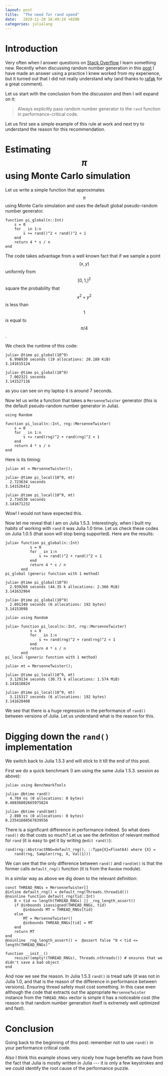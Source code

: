```yaml
---
layout: post
title:  "The need for rand speed"
date:   2020-11-20 16:49:19 +0200
categories: julialang
---
```


# Introduction

Very often when I answer questions on [Stack Overflow][so] I learn something
new. Recently when discussing random number generation in this [post][post]
I have made an answer using a practice I knew worked from my experience,
but it turned out that I did not really understand why (and thanks to
[rafak][rafak] for a great comment).

Let us start with the conclusion from the discussion and then I will expand on it:

> Always explicitly pass random number generator to the `rand` function in
performance-critical code.

Let us first see a simple example of this rule at work and next try to
understand the reason for this recommendation.

# Estimating $$\pi$$ using Monte Carlo simulation

Let us write a simple function that approximates $$\pi$$ using Monte Carlo
simulation and uses the default global pseudo-random number generator.

```
function pi_global(n::Int)
    s = 0
    for _ in 1:n
        s += rand()^2 + rand()^2 < 1
    end
    return 4 * s / n
end
```

The code takes advantage from a well known fact that if we sample a point
$$(x,y)$$ uniformly from $$[0,1,]^2$$ square the probability that $$x^2+y^2$$ is
less than $$1$$ is equal to $$\pi/4$$.

We check the runtime of this code:

```
julia> @time pi_global(10^9)
  6.998930 seconds (19 allocations: 20.188 KiB)
3.141615124

julia> @time pi_global(10^9)
  7.002321 seconds
3.141527116
```

as you can see on my laptop it is around 7 seconds.

Now let us write a function that takes a `MersenneTwister`
generator (this is the default pseudo-random number generator in Julia).

```
using Random

function pi_local(n::Int, rng::MersenneTwister)
    s = 0
    for _ in 1:n
        s += rand(rng)^2 + rand(rng)^2 < 1
    end
    return 4 * s / n
end
```

Here is its timing:

```
julia> mt = MersenneTwister();

julia> @time pi_local(10^9, mt)
  2.723634 seconds
3.141526412

julia> @time pi_local(10^9, mt)
  2.734530 seconds
3.141671232
```

Wow! I would not have expected this.

Now let me reveal that I am on Julia 1.5.3. Interestingly, when I built my
habits of working with `rand` it was Julia 1.0 time. Let us check these codes on
Julia 1.0.5 (that soon will stop being supported). Here are the results:

```
julia> function pi_global(n::Int)
           s = 0
           for _ in 1:n
               s += rand()^2 + rand()^2 < 1
           end
           return 4 * s / n
       end
pi_global (generic function with 1 method)

julia> @time pi_global(10^9)
  2.939260 seconds (44.35 k allocations: 2.366 MiB)
3.141632964

julia> @time pi_global(10^9)
  2.891349 seconds (6 allocations: 192 bytes)
3.14153098

julia> using Random

julia> function pi_local(n::Int, rng::MersenneTwister)
           s = 0
           for _ in 1:n
               s += rand(rng)^2 + rand(rng)^2 < 1
           end
           return 4 * s / n
       end
pi_local (generic function with 1 method)

julia> mt = MersenneTwister();

julia> @time pi_local(10^9, mt)
  3.129134 seconds (30.73 k allocations: 1.574 MiB)
3.141618824

julia> @time pi_local(10^9, mt)
  3.115317 seconds (6 allocations: 192 bytes)
3.141620408
```

We see that there is a huge regression in the performance of `rand()` between
versions of Julia. Let us understand what is the reason for this.

# Digging down the `rand()` implementation

We switch back to Julia 1.5.3 and will stick to it till the end of this post.

First we do a quick benchmark (I am using the same Julia 1.5.3. session as
above):

```
julia> using BenchmarkTools

julia> @btime rand()
  4.784 ns (0 allocations: 0 bytes)
0.40836802665975824

julia> @btime rand($mt)
  2.890 ns (0 allocations: 0 bytes)
0.23541608567839556
```

There is a significant difference in performance indeed. So what does `rand()`
do that costs so much? Let us see the definition of relevant method for `rand`
(it is easy to get it by writing `@edit rand()`):

```
rand(rng::AbstractRNG=default_rng(), ::Type{X}=Float64) where {X} =
    rand(rng, Sampler(rng, X, Val(1)))
```

We can see that the only difference between `rand()` and `rand(mt)` is that the
former calls `default_rng()` function (it is from the `Random` module).

In a similar way as above we dig down to the relevant definition:

```
const THREAD_RNGs = MersenneTwister[]
@inline default_rng() = default_rng(Threads.threadid())
@noinline function default_rng(tid::Int)
    0 < tid <= length(THREAD_RNGs) || _rng_length_assert()
    if @inbounds isassigned(THREAD_RNGs, tid)
        @inbounds MT = THREAD_RNGs[tid]
    else
        MT = MersenneTwister()
        @inbounds THREAD_RNGs[tid] = MT
    end
    return MT
end
@noinline _rng_length_assert() =  @assert false "0 < tid <= length(THREAD_RNGs)"

function __init__()
    resize!(empty!(THREAD_RNGs), Threads.nthreads()) # ensures that we didn't save a bad object
end

```

And now we see the reason. In Julia 1.5.3 `rand()` is tread safe (it was not in
Julia 1.0, and that is the reason of the difference in performance between
versions). Ensuring thread safety must cost something. In this case even
although the code that extracts out the appropriate `MersenneTwister` instance
from the `THREAD_RNGs` vector is simple it has a noticeable cost (the reason is
that random number generation itself is extremely well optimized and fast).

# Conclusion

Going back to the beginning of this post: remember not to use `rand()` in your
performance critical code.

Also I think this example shows very nicely how huge benefits we have from the
fact that Julia is mostly written in Julia --- it is only a few keystrokes
and we could identify the root cause of the performance puzzle.

[so]: https://stackoverflow.com/questions/tagged/julia
[post]: https://stackoverflow.com/questions/64784139/optimal-way-to-generate-and-call-many-random-numbers/64784851
[rafak]: https://stackoverflow.com/users/234232/rafak
